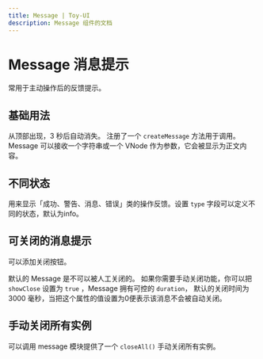 ```yaml
---
title: Message | Toy-UI
description: Message 组件的文档
---
```


# Message 消息提示
常用于主动操作后的反馈提示。

## 基础用法
从顶部出现，3 秒后自动消失。 注册了一个 `createMessage` 方法用于调用。 Message 可以接收一个字符串或一个 VNode 作为参数，它会被显示为正文内容。

<preview path="../demo/Message/Basic.vue" title="基础用法" description="Message 基础用法"></preview>


## 不同状态
用来显示「成功、警告、消息、错误」类的操作反馈。设置 `type` 字段可以定义不同的状态，默认为info。

<preview path="../demo/Message/Type.vue" title="不同状态" description="Message 不同状态"></preview>


## 可关闭的消息提示
可以添加关闭按钮。

默认的 Message 是不可以被人工关闭的。 如果你需要手动关闭功能，你可以把 `showClose` 设置为 `true` ，Message 拥有可控的 `duration`， 默认的关闭时间为 3000 毫秒，当把这个属性的值设置为0便表示该消息不会被自动关闭。

<preview path="../demo/Message/Closable.vue" title="可关闭的消息提示" description="Message 可关闭的消息提示"></preview>


## 手动关闭所有实例
可以调用 message 模块提供了一个 `closeAll()` 手动关闭所有实例。

<preview path="../demo/Message/Close.vue" title="手动关闭所有实例" description="Message 手动关闭所有实例"></preview>
